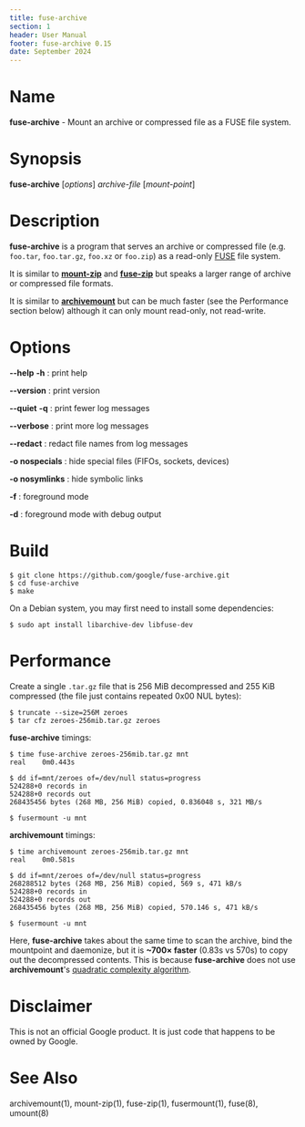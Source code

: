 ```yaml
---
title: fuse-archive
section: 1
header: User Manual
footer: fuse-archive 0.15
date: September 2024
---
```


# Name

**fuse-archive** - Mount an archive or compressed file as a FUSE file system.

# Synopsis

**fuse-archive** [*options*] *archive-file* [*mount-point*]

# Description

**fuse-archive** is a program that serves an archive or compressed file (e.g.
`foo.tar`, `foo.tar.gz`, `foo.xz` or `foo.zip`) as a read-only
[FUSE](https://en.wikipedia.org/wiki/Filesystem_in_Userspace) file system.

It is similar to [**mount-zip**](https://github.com/google/mount-zip) and
[**fuse-zip**](https://bitbucket.org/agalanin/fuse-zip) but speaks a larger
range of archive or compressed file formats.

It is similar to [**archivemount**](https://github.com/cybernoid/archivemount)
but can be much faster (see the Performance section below) although it can only
mount read-only, not read-write.

# Options

**-\-help** **-h**
:   print help

**-\-version**
:   print version

**-\-quiet** **-q**
:   print fewer log messages

**-\-verbose**
:   print more log messages

**-\-redact**
:   redact file names from log messages

**-o nospecials**
:   hide special files (FIFOs, sockets, devices)

**-o nosymlinks**
:   hide symbolic links

**-f**
:   foreground mode

**-d**
:   foreground mode with debug output

# Build

```
$ git clone https://github.com/google/fuse-archive.git
$ cd fuse-archive
$ make
```

On a Debian system, you may first need to install some dependencies:

```
$ sudo apt install libarchive-dev libfuse-dev
```

# Performance

Create a single `.tar.gz` file that is 256 MiB decompressed and 255 KiB
compressed (the file just contains repeated 0x00 NUL bytes):

```
$ truncate --size=256M zeroes
$ tar cfz zeroes-256mib.tar.gz zeroes
```

**fuse-archive** timings:

```
$ time fuse-archive zeroes-256mib.tar.gz mnt
real    0m0.443s

$ dd if=mnt/zeroes of=/dev/null status=progress
524288+0 records in
524288+0 records out
268435456 bytes (268 MB, 256 MiB) copied, 0.836048 s, 321 MB/s

$ fusermount -u mnt
```

**archivemount** timings:

```
$ time archivemount zeroes-256mib.tar.gz mnt
real    0m0.581s

$ dd if=mnt/zeroes of=/dev/null status=progress
268288512 bytes (268 MB, 256 MiB) copied, 569 s, 471 kB/s
524288+0 records in
524288+0 records out
268435456 bytes (268 MB, 256 MiB) copied, 570.146 s, 471 kB/s

$ fusermount -u mnt
```

Here, **fuse-archive** takes about the same time to scan the archive, bind the
mountpoint and daemonize, but it is **~700× faster** (0.83s vs 570s) to copy out
the decompressed contents. This is because **fuse-archive** does not use
**archivemount**'s
[quadratic complexity algorithm](https://github.com/cybernoid/archivemount/issues/21).

# Disclaimer

This is not an official Google product. It is just code that happens to be owned
by Google.

# See Also

archivemount(1), mount-zip(1), fuse-zip(1), fusermount(1), fuse(8), umount(8)
